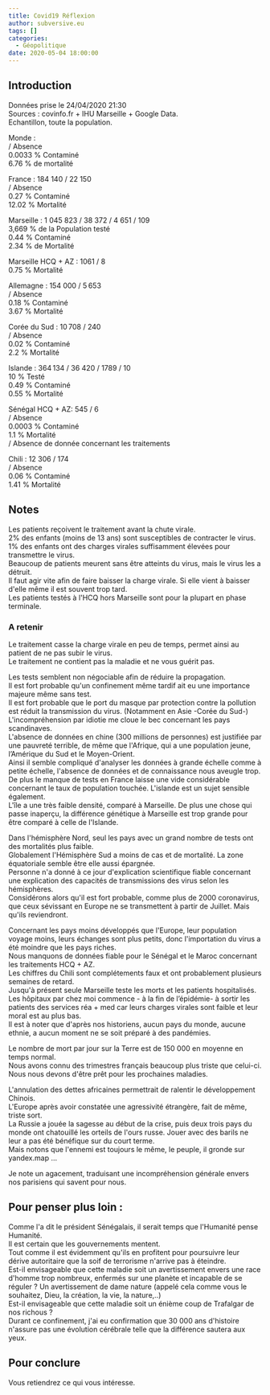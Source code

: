 ```yaml
---
title: Covid19 Réflexion
author: subversive.eu
tags: []
categories:
  - Géopolitique
date: 2020-05-04 18:00:00
---
```



## Introduction

Données prise le 24/04/2020 21:30  
Sources : covinfo.fr + IHU Marseille + Google Data.  
Echantillon, toute la population.  

Monde :  
/ Absence  
0.0033 % Contaminé  
6.76 % de mortalité  
<!-- more -->

France : 184 140 / 22 150  
/ Absence  
0.27 % Contaminé  
12.02 % Mortalité  

Marseille : 1 045 823 / 38 372 / 4 651 / 109  
3,669 % de la Population testé  
0.44 % Contaminé  
2.34 % de Mortalité  

Marseille HCQ + AZ : 1061 / 8  
0.75 % Mortalité  

Allemagne : 154 000 / 5 653  
/ Absence  
0.18 % Contaminé  
3.67 % Mortalité  

Corée du Sud : 10 708 / 240  
 / Absence  
0.02 % Contaminé  
2.2 % Mortalité  

Islande : 364 134 / 36 420 / 1789 / 10  
10 % Testé  
0.49 % Contaminé  
0.55 % Mortalité  

Sénégal HCQ + AZ: 545 / 6  
/ Absence  
0.0003 % Contaminé  
1.1 % Mortalité  
/ Absence de donnée concernant les traitements  

Chili : 12 306 / 174  
/ Absence  
0.06 % Contaminé  
1.41 % Mortalité  

## Notes

Les patients reçoivent le traitement avant la chute virale.  
2% des enfants (moins de 13 ans) sont susceptibles de contracter le virus.  
1% des enfants ont des charges virales suffisamment élevées pour transmettre le virus.  
Beaucoup de patients meurent sans être atteints du virus, mais le virus les a détruit.  
Il faut agir vite afin de faire baisser la charge virale. Si elle vient à baisser d'elle même il est souvent trop tard.  
Les patients testés à l'HCQ hors Marseille sont pour la plupart en phase terminale.

### A retenir

Le traitement casse la charge virale en peu de temps, permet ainsi au patient de ne pas subir le virus.  
Le traitement ne contient pas la maladie et ne vous guérit pas.

Les tests semblent non négociable afin de réduire la propagation.  
Il est fort probable qu'un confinement même tardif ait eu une importance majeure même sans test.  
Il est fort probable que le port du masque par protection contre la pollution est réduit la transmission du virus. (Notamment en Asie -Corée du Sud-)  
L'incompréhension par idiotie me cloue le bec concernant les pays scandinaves.  
L'absence de données en chine (300 millions de personnes) est justifiée par une pauvreté terrible, de même que l'Afrique, qui a une population jeune, l’Amérique du Sud et le Moyen-Orient.  
Ainsi il semble compliqué d'analyser les données à grande échelle comme à petite échelle, l'absence de données et de connaissance nous aveugle trop.  
De plus le manque de tests en France laisse une vide considérable concernant le taux de population touchée.
L'islande est un sujet sensible également.  
L'île a une très faible densité, comparé à Marseille. De plus une chose qui passe inaperçu, la différence génétique à Marseille est trop grande pour être comparé à celle de l'Islande.

Dans l'hémisphère Nord, seul les pays avec un grand nombre de tests ont des mortalités plus faible.  
Globalement l'Hémisphère Sud a moins de cas et de mortalité. La zone équatoriale semble être elle aussi épargnée.  
Personne n'a donné à ce jour d'explication scientifique fiable concernant une explication des capacités de transmissions des virus selon les hémisphères.  
Considérons alors qu'il est fort probable, comme plus de 2000 coronavirus, que ceux sévissant en Europe ne se transmettent à partir de Juillet. Mais qu'ils reviendront.

Concernant les pays moins développés que l'Europe, leur population voyage moins, leurs échanges sont plus petits, donc l'importation du virus a été moindre que les pays riches.  
Nous manquons de données fiable pour le Sénégal et le Maroc concernant les traitements HCQ + AZ.  
Les chiffres du Chili sont complétements faux et ont probablement plusieurs semaines de retard.  
Jusqu'à présent seule Marseille teste les morts et les patients hospitalisés. Les hôpitaux par chez moi commence - à la fin de l’épidémie-  à sortir les patients des services réa + med car leurs charges virales sont faible et leur moral est au plus bas.  
Il est à noter que d'après nos historiens, aucun pays du monde, aucune ethnie, a aucun moment ne se soit préparé à des pandémies.  

Le nombre de mort par jour sur la Terre est de 150 000 en moyenne en temps normal.  
Nous avons connu des trimestres français beaucoup plus triste que celui-ci.  
Nous nous devons d'être prêt pour les prochaines maladies.  

L'annulation des dettes africaines permettrait de ralentir le développement Chinois.  
L'Europe après avoir constatée une agressivité étrangère, fait de même, triste sort.  
La Russie a jouée la sagesse au début de la crise, puis deux trois pays du monde ont chatouillé les orteils de l'ours russe. Jouer avec des barils ne leur a pas été bénéfique sur du court terme.  
Mais notons que l'ennemi est toujours le même, le peuple, il gronde sur yandex.map ...

Je note un agacement, traduisant une incompréhension générale envers nos parisiens qui savent pour nous.

## Pour penser plus loin :

Comme l'a dit le président Sénégalais, il serait temps que l'Humanité pense Humanité.  
Il est certain que les gouvernements mentent.  
Tout comme il est évidemment qu'ils en profitent pour poursuivre leur dérive autoritaire que la soif de terrorisme n'arrive pas à éteindre.  
Est-il envisageable que cette maladie soit un avertissement envers une race d'homme trop nombreux, enfermés sur une planète et incapable de se réguler ? Un avertissement de dame nature (appelé cela comme vous le souhaitez, Dieu, la création, la vie, la nature,..)  
Est-il envisageable que cette maladie soit un énième coup de Trafalgar de nos richous ?  
Durant ce confinement, j'ai eu confirmation que 30 000 ans d'histoire n'assure pas une évolution cérébrale telle que la différence sautera aux yeux.

## Pour conclure

Vous retiendrez ce qui vous intéresse.